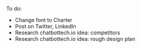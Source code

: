 To do:
 - Change font to Charter
 - Post on Twitter, LinkedIn
 - Research chatbottech.io idea: competitors
 - Research chatbottech.io idea: rough design plan
 
